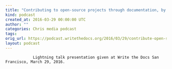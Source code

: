```yaml
---
title: "Contributing to open-source projects through documentation, by Rhonda Glennon"
kind: podcast
created_at: 2016-03-29 00:00:00 UTC
author: ""
categories: Chris media podcast
tags: 
orig_url: https://podcast.writethedocs.org/2016/03/29/contribute-open-source-rhonda-glennon/
layout: podcast
---
```


                Lightning talk presentation given at Write the Docs San Francisco, March 29, 2016.
            